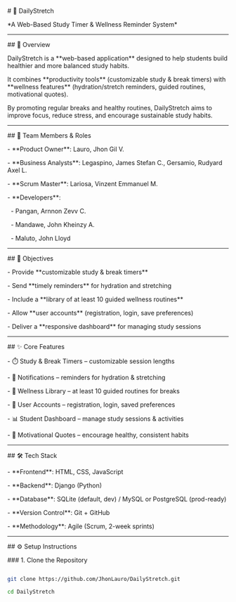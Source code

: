 \# 🌱 DailyStretch  

\*A Web-Based Study Timer \& Wellness Reminder System\*



---



\## 📌 Overview  

DailyStretch is a \*\*web-based application\*\* designed to help students build healthier and more balanced study habits.  

It combines \*\*productivity tools\*\* (customizable study \& break timers) with \*\*wellness features\*\* (hydration/stretch reminders, guided routines, motivational quotes).  



By promoting regular breaks and healthy routines, DailyStretch aims to improve focus, reduce stress, and encourage sustainable study habits.  



---



\## 👥 Team Members \& Roles  

\- \*\*Product Owner\*\*: Lauro, Jhon Gil V.  

\- \*\*Business Analysts\*\*: Legaspino, James Stefan C., Gersamio, Rudyard Axel L.  

\- \*\*Scrum Master\*\*: Lariosa, Vinzent Emmanuel M.  

\- \*\*Developers\*\*:  

&nbsp; - Pangan, Arnnon Zevv C.  

&nbsp; - Mandawe, John Kheinzy A.  

&nbsp; - Maluto, John Lloyd  



---



\## 🎯 Objectives  

\- Provide \*\*customizable study \& break timers\*\*  

\- Send \*\*timely reminders\*\* for hydration and stretching  

\- Include a \*\*library of at least 10 guided wellness routines\*\*  

\- Allow \*\*user accounts\*\* (registration, login, save preferences)  

\- Deliver a \*\*responsive dashboard\*\* for managing study sessions  



---



\## ✨ Core Features  

\- ⏱️ Study \& Break Timers – customizable session lengths  

\- 🔔 Notifications – reminders for hydration \& stretching  

\- 🧘 Wellness Library – at least 10 guided routines for breaks  

\- 👤 User Accounts – registration, login, saved preferences  

\- 📊 Student Dashboard – manage study sessions \& activities  

\- 💬 Motivational Quotes – encourage healthy, consistent habits  



---



\## 🛠️ Tech Stack  

\- \*\*Frontend\*\*: HTML, CSS, JavaScript  

\- \*\*Backend\*\*: Django (Python)  

\- \*\*Database\*\*: SQLite (default, dev) / MySQL or PostgreSQL (prod-ready)  

\- \*\*Version Control\*\*: Git + GitHub  

\- \*\*Methodology\*\*: Agile (Scrum, 2-week sprints)  



---



\## ⚙️ Setup Instructions  



\### 1. Clone the Repository  

```bash

git clone https://github.com/JhonLauro/DailyStretch.git

cd DailyStretch



